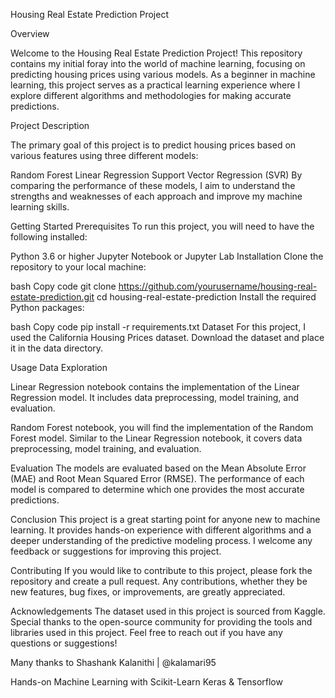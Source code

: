Housing Real Estate Prediction Project

Overview

Welcome to the Housing Real Estate Prediction Project! This repository contains my initial foray into the world of machine learning, focusing on predicting housing prices using various models. As a beginner in machine learning, this project serves as a practical 
learning experience where I explore different algorithms and methodologies for making accurate predictions.



Project Description

The primary goal of this project is to predict housing prices based on various features using three different models:


Random Forest
Linear Regression
Support Vector Regression (SVR)
By comparing the performance of these models, I aim to understand the strengths and weaknesses of each approach and improve my machine learning skills.


Getting Started
Prerequisites
To run this project, you will need to have the following installed:


Python 3.6 or higher
Jupyter Notebook or Jupyter Lab
Installation
Clone the repository to your local machine:


bash
Copy code
git clone https://github.com/yourusername/housing-real-estate-prediction.git
cd housing-real-estate-prediction
Install the required Python packages:

bash
Copy code
pip install -r requirements.txt
Dataset
For this project, I used the California Housing Prices dataset. Download the dataset and place it in the data directory.



Usage
Data Exploration


Linear Regression
notebook contains the implementation of the Linear Regression model. It includes data preprocessing, model training, and evaluation.


Random Forest
notebook, you will find the implementation of the Random Forest model. Similar to the Linear Regression notebook, it covers data preprocessing, model training, and evaluation.


Evaluation
The models are evaluated based on the Mean Absolute Error (MAE) and Root Mean Squared Error (RMSE). The performance of each model is compared to determine which one provides the most accurate predictions.


Conclusion
This project is a great starting point for anyone new to machine learning. It provides hands-on experience with different algorithms and a deeper understanding of the predictive modeling process. I welcome any feedback or suggestions for improving this project.


Contributing
If you would like to contribute to this project, please fork the repository and create a pull request. Any contributions, whether they be new features, bug fixes, or improvements, are greatly appreciated.

Acknowledgements
The dataset used in this project is sourced from Kaggle.
Special thanks to the open-source community for providing the tools and libraries used in this project.
Feel free to reach out if you have any questions or suggestions!

Many thanks to Shashank Kalanithi | @kalamari95

Hands-on Machine Learning with Scikit-Learn Keras & Tensorflow
